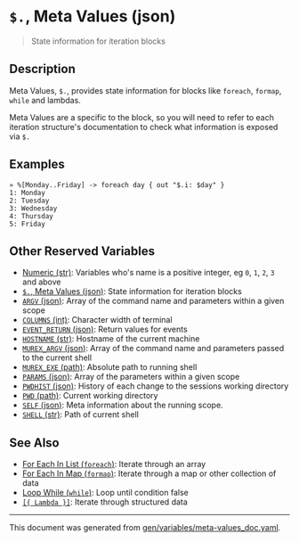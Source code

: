 # `$.`, Meta Values (json)

> State information for iteration blocks

## Description

Meta Values, `$.`, provides state information for blocks like `foreach`,
`formap`, `while` and lambdas.

Meta Values are a specific to the block, so you will need to refer to each
iteration structure's documentation to check what information is exposed via
`$.`

## Examples

```
» %[Monday..Friday] -> foreach day { out "$.i: $day" }
1: Monday
2: Tuesday
3: Wednesday
4: Thursday
5: Friday
```

## Other Reserved Variables

* [Numeric (str)](../variables/numeric.md):
  Variables who's name is a positive integer, eg `0`, `1`, `2`, `3` and above
* [`$.`, Meta Values (json)](../variables/meta-values.md):
  State information for iteration blocks
* [`ARGV` (json)](../variables/argv.md):
  Array of the command name and parameters within a given scope
* [`COLUMNS` (int)](../variables/columns.md):
  Character width of terminal
* [`EVENT_RETURN` (json)](../variables/event_return.md):
  Return values for events
* [`HOSTNAME` (str)](../variables/hostname.md):
  Hostname of the current machine
* [`MUREX_ARGV` (json)](../variables/murex_argv.md):
  Array of the command name and parameters passed to the current shell
* [`MUREX_EXE` (path)](../variables/murex_exe.md):
  Absolute path to running shell
* [`PARAMS` (json)](../variables/params.md):
  Array of the parameters within a given scope
* [`PWDHIST` (json)](../variables/pwdhist.md):
  History of each change to the sessions working directory
* [`PWD` (path)](../variables/pwd.md):
  Current working directory
* [`SELF` (json)](../variables/self.md):
  Meta information about the running scope.
* [`SHELL` (str)](../variables/shell.md):
  Path of current shell

## See Also

* [For Each In List (`foreach`)](../commands/foreach.md):
  Iterate through an array
* [For Each In Map (`formap`)](../commands/formap.md):
  Iterate through a map or other collection of data
* [Loop While (`while`)](../commands/while.md):
  Loop until condition false
* [`[{ Lambda }]`](../parser/lambda.md):
  Iterate through structured data

<hr/>

This document was generated from [gen/variables/meta-values_doc.yaml](https://github.com/lmorg/murex/blob/master/gen/variables/meta-values_doc.yaml).